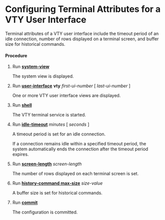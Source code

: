 Configuring Terminal Attributes for a VTY User Interface
========================================================

Terminal attributes of a VTY user interface include the timeout period of an idle connection, number of rows displayed on a terminal screen, and buffer size for historical commands.

#### Procedure

1. Run [**system-view**](cmdqueryname=system-view)
   
   
   
   The system view is displayed.
2. Run [**user-interface**](cmdqueryname=user-interface) **vty** *first-ui-number* [ *last-ui-number* ]
   
   
   
   One or more VTY user interface views are displayed.
3. Run [**shell**](cmdqueryname=shell)
   
   
   
   The VTY terminal service is started.
4. Run [**idle-timeout**](cmdqueryname=idle-timeout) *minutes* [ *seconds* ]
   
   
   
   A timeout period is set for an idle connection.
   
   If a connection remains idle within a specified timeout period, the system automatically ends the connection after the timeout period expires.
5. Run [**screen-length**](cmdqueryname=screen-length) *screen-length*
   
   
   
   The number of rows displayed on each terminal screen is set.
6. Run [**history-command max-size**](cmdqueryname=history-command+max-size) *size-value*
   
   
   
   A buffer size is set for historical commands.
7. Run [**commit**](cmdqueryname=commit)
   
   
   
   The configuration is committed.